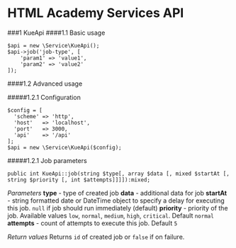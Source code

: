 HTML Academy Services API
============

###1 KueApi
####1.1 Basic usage
```
$api = new \Service\KueApi();
$api->job('job-type', [
    'param1' => 'value1',
    'param2' => 'value2'
]);
```
####1.2 Advanced usage

#####1.2.1 Configuration
```
$config = [
  'scheme' => 'http',
  'host'   => 'localhost',
  'port'   => 3000,
  'api'    => '/api'
];
$api = new \Service\KueApi($config);
```
#####1.2.1 Job parameters
```
public int KueApi::job(string $type[, array $data [, mixed $startAt [, string $priority [, int $attempts]]]]):mixed;
```
*Parameters*
**type** - type of created job
**data** - additional data for job
**startAt** - string formatted date or DateTime object to specify a delay for executing this job. `null` if job should run immediately (default)
**priority** - priority of the job. Available values `low`, `normal`, `medium`, `high`, `critical`. Default `normal`
**attempts** - count of attempts to execute this job. Default `5`

*Return values*
Returns `id` of created job or `false` if on failure.

